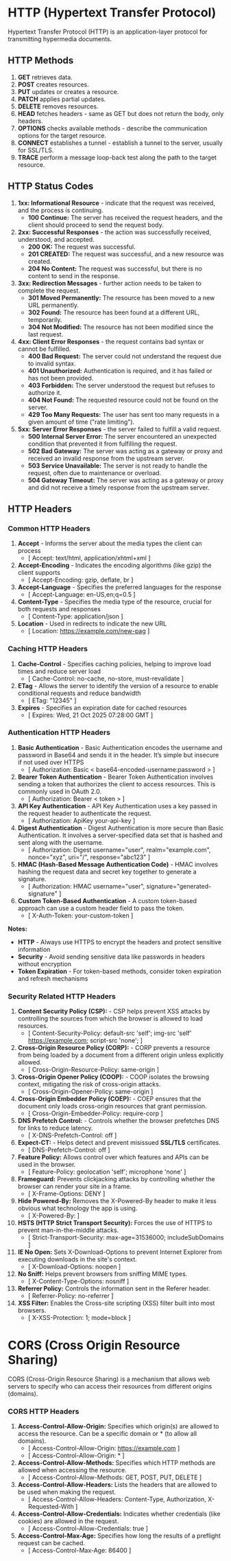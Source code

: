 # HTTP (Hypertext Transfer Protocol)

Hypertext Transfer Protocol (HTTP) is an application-layer protocol for transmitting hypermedia documents.
 
## HTTP Methods 

1. **GET** retrieves data.
1. **POST** creates resources.
1. **PUT** updates or creates a resource.
1. **PATCH** applies partial updates.
1. **DELETE** removes resources.
1. **HEAD** fetches headers - same as GET but does not return the body, only headers.
1. **OPTIONS** checks available methods - describe the communication options for the target resource.
1. **CONNECT** establishes a tunnel - establish a tunnel to the server, usually for SSL/TLS.
1. **TRACE** perform a message loop-back test along the path to the target resource.

## HTTP Status Codes

1. **1xx: Informational Resource** - indicate that the request was received, and the process is continuing.
   - **100 Continue:** The server has received the request headers, and the client should proceed to send the request body.
1. **2xx: Successful Responses** - the action was successfully received, understood, and accepted.
   - **200 OK:** The request was successful.
   - **201 CREATED:** The request was successful, and a new resource was created.
   - **204 No Content:** The request was successful, but there is no content to send in the response.
1. **3xx: Redirection Messages** - further action needs to be taken to complete the request.
   - **301 Moved Permanently:** The resource has been moved to a new URL permanently.
   - **302 Found:** The resource has been found at a different URL, temporarily.
   - **304 Not Modified:** The resource has not been modified since the last request.
1. **4xx: Client Error Responses** - the request contains bad syntax or cannot be fulfilled.
   - **400 Bad Request:** The server could not understand the request due to invalid syntax.
   - **401 Unauthorized:** Authentication is required, and it has failed or has not been provided.
   - **403 Forbidden:** The server understood the request but refuses to authorize it.
   - **404 Not Found:** The requested resource could not be found on the server.
   - **429 Too Many Requests:** The user has sent too many requests in a given amount of time ("rate limiting").
1. **5xx: Server Error Responses** - the server failed to fulfill a valid request.
   - **500 Internal Server Error:** The server encountered an unexpected condition that prevented it from fulfilling the request.
   - **502 Bad Gateway:** The server was acting as a gateway or proxy and received an invalid response from the upstream server.
   - **503 Service Unavailable:** The server is not ready to handle the request, often due to maintenance or overload.
   - **504 Gateway Timeout:** The server was acting as a gateway or proxy and did not receive a timely response from the upstream server.
   

## HTTP Headers

### Common HTTP Headers

1. **Accept** - Informs the server about the media types the client can process 
   - [ Accept: text/html, application/xhtml+xml ]
1. **Accept-Encoding** - Indicates the encoding algorithms (like gzip) the client supports 
   - [ Accept-Encoding: gzip, deflate, br ]
1. **Accept-Language** - Specifies the preferred languages for the response
   - [ Accept-Language: en-US,en;q=0.5 ]
1. **Content-Type** - Specifies the media type of the resource, crucial for both requests and responses 
   - [ Content-Type: application/json ]
1. **Location** - Used in redirects to indicate the new URL
   - [ Location: https://example.com/new-pag ]

### Caching HTTP Headers

1. **Cache-Control** - Specifies caching policies, helping to improve load times and reduce server load
   - [ Cache-Control: no-cache, no-store, must-revalidate ]
1. **ETag** - Allows the server to identify the version of a resource to enable conditional requests and reduce bandwidth 
   - [ ETag: "12345" ]
1. **Expires** - Specifies an expiration date for cached resources 
   - [ Expires: Wed, 21 Oct 2025 07:28:00 GMT ]

### Authentication HTTP Headers

1. **Basic Authentication** - Basic Authentication encodes the username and password in Base64 and sends it in the header. It’s simple but insecure if not used over HTTPS
   - [ Authorization: Basic < base64-encoded-username:password > ]
1. **Bearer Token Authentication** - Bearer Token Authentication involves sending a token that authorizes the client to access resources. This is commonly used in OAuth 2.0.
   - [ Authorization: Bearer < token > ] 
1. **API Key Authentication** - API Key Authentication uses a key passed in the request header to authenticate the request.
   - [ Authorization: ApiKey your-api-key ] 
1. **Digest Authentication** - Digest Authentication is more secure than Basic Authentication. It involves a server-specified data set that is hashed and sent along with the username.
   - [ Authorization: Digest username="user", realm="example.com", nonce="xyz", uri="/", response="abc123" ] 
1. **HMAC (Hash-Based Message Authentication Code)** - HMAC involves hashing the request data and secret key together to generate a signature.
   - [ Authorization: HMAC username="user", signature="generated-signature" ] 
1. **Custom Token-Based Authentication** - A custom token-based approach can use a custom header field to pass the token.
   - [ X-Auth-Token: your-custom-token ] 

**Notes:**

- **HTTP** - Always use HTTPS to encrypt the headers and protect sensitive information
- **Security** - Avoid sending sensitive data like passwords in headers without encryption
- **Token Expiration** - For token-based methods, consider token expiration and refresh mechanisms
   

### Security Related HTTP Headers

1. **Content Security Policy (CSP):** - CSP helps prevent XSS attacks by controlling the sources from which the browser is allowed to load resources.
   - [ Content-Security-Policy: default-src 'self'; img-src 'self' https://example.com; script-src 'none'; ] 
1. **Cross-Origin Resource Policy (CORP):** - CORP prevents a resource from being loaded by a document from a different origin unless explicitly allowed.
   - [ Cross-Origin-Resource-Policy: same-origin ] 
1. **Cross-Origin Opener Policy (COOP):** - COOP isolates the browsing context, mitigating the risk of cross-origin attacks.
   - [ Cross-Origin-Opener-Policy: same-origin ] 
1. **Cross-Origin Embedder Policy (COEP):** - COEP ensures that the document only loads cross-origin resources that grant permission.
   - [ Cross-Origin-Embedder-Policy: require-corp ] 
1. **DNS Prefetch Control:** - Controls whether the browser prefetches DNS for links to reduce latency.
   - [ X-DNS-Prefetch-Control: off ] 
1. **Expect-CT:** - Helps detect and prevent misissued **SSL/TLS** certificates.
   - [ DNS-Prefetch-Control: off ] 
1. **Feature Policy:** Allows control over which features and APIs can be used in the browser.
   - [ Feature-Policy: geolocation 'self'; microphone 'none' ] 
1. **Frameguard:** Prevents clickjacking attacks by controlling whether the browser can render your site in a frame.
   - [ X-Frame-Options: DENY ] 
1. **Hide Powered-By:** Removes the X-Powered-By header to make it less obvious what technology the app is using.
   - [ X-Powered-By: ]
1. **HSTS (HTTP Strict Transport Security):** Forces the use of HTTPS to prevent man-in-the-middle attacks.
   - [ Strict-Transport-Security: max-age=31536000; includeSubDomains ] 
1. **IE No Open:** Sets X-Download-Options to prevent Internet Explorer from executing downloads in the site's context.
   - [ X-Download-Options: noopen ]
1. **No Sniff:** Helps prevent browsers from sniffing MIME types.
   - [ X-Content-Type-Options: nosniff ]
1. **Referrer Policy:** Controls the information sent in the Referer header.
   - [ Referrer-Policy: no-referrer ]
1. **XSS Filter:**  Enables the Cross-site scripting (XSS) filter built into most browsers.
   - [ X-XSS-Protection: 1; mode=block ] 

# CORS (Cross Origin Resource Sharing) 

CORS (Cross-Origin Resource Sharing) is a mechanism that allows web servers to specify who can access their resources from different origins (domains).

### CORS HTTP Headers

1. **Access-Control-Allow-Origin:** Specifies which origin(s) are allowed to access the resource. Can be a specific domain or * (to allow all domains).
   - [ Access-Control-Allow-Origin: https://example.com ]
   - [ Access-Control-Allow-Origin: * ]
1. **Access-Control-Allow-Methods:** Specifies which HTTP methods are allowed when accessing the resource.
   - [ Access-Control-Allow-Methods: GET, POST, PUT, DELETE ]
1. **Access-Control-Allow-Headers:** Lists the headers that are allowed to be used when making the request.
   - [ Access-Control-Allow-Headers: Content-Type, Authorization, X-Requested-With ]
1. **Access-Control-Allow-Credentials:** Indicates whether credentials (like cookies) are allowed in the request.
   - [ Access-Control-Allow-Credentials: true ]
1. **Access-Control-Max-Age:** Specifies how long the results of a preflight request can be cached.
   - [ Access-Control-Max-Age: 86400 ]

